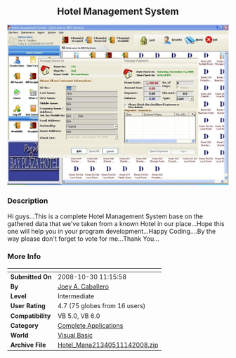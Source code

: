 ﻿<div align="center">

## Hotel Management System

<img src="PIC20081114345389999.JPG">
</div>

### Description

Hi guys...This is a complete Hotel Management System base on the gathered data that we've taken from a known Hotel in our place...Hope this one will help you in your program development...Happy Coding....By the way please don't forget to vote for me...Thank You...
 
### More Info
 


<span>             |<span>
---                |---
**Submitted On**   |2008-10-30 11:15:58
**By**             |[Joey A\. Caballero](https://github.com/Planet-Source-Code/PSCIndex/blob/master/ByAuthor/joey-a-caballero.md)
**Level**          |Intermediate
**User Rating**    |4.7 (75 globes from 16 users)
**Compatibility**  |VB 5\.0, VB 6\.0
**Category**       |[Complete Applications](https://github.com/Planet-Source-Code/PSCIndex/blob/master/ByCategory/complete-applications__1-27.md)
**World**          |[Visual Basic](https://github.com/Planet-Source-Code/PSCIndex/blob/master/ByWorld/visual-basic.md)
**Archive File**   |[Hotel\_Mana21340511142008\.zip](https://github.com/Planet-Source-Code/joey-a-caballero-hotel-management-system__1-71396/archive/master.zip)








